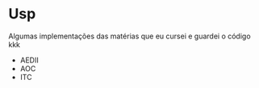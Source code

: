 # Usp

Algumas implementações das matérias que eu cursei e guardei o código kkk

* AEDII
* AOC
* ITC
